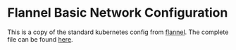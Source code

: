 # Flannel Basic Network Configuration

This is a copy of the standard kubernetes config from [flannel](https://github.com/flannel-io/flannel). The complete file can be found [here](https://github.com/flannel-io/flannel/blob/master/Documentation/kube-flannel.yml).